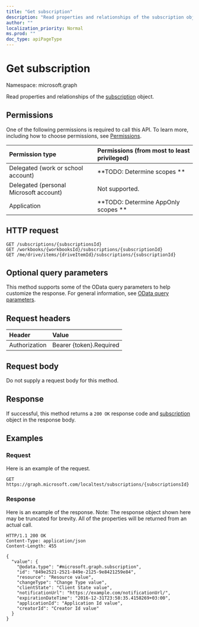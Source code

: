 ```yaml
---
title: "Get subscription"
description: "Read properties and relationships of the subscription object."
author: ""
localization_priority: Normal
ms.prod: ""
doc_type: apiPageType
---
```


# Get subscription

Namespace: microsoft.graph

Read properties and relationships of the [subscription](../resources/subscription.md) object.

## Permissions
One of the following permissions is required to call this API. To learn more, including how to choose permissions, see [Permissions](/concepts/permissions-reference.md).

|Permission type|Permissions (from most to least privileged)|
|:---|:---|
|Delegated (work or school account)|**TODO: Determine scopes **|
|Delegated (personal Microsoft account)|Not supported.|
|Application|**TODO: Determine AppOnly scopes **|

## HTTP request
<!-- {
  "blockType": "ignored"
}
-->
``` http
GET /subscriptions/{subscriptionsId}
GET /workbooks/{workbooksId}/subscriptions/{subscriptionId}
GET /me/drive/items/{driveItemId}/subscriptions/{subscriptionId}
```

## Optional query parameters
This method supports some of the OData query parameters to help customize the response. For general information, see [OData query parameters](/graph/query-parameters).

## Request headers
|Header|Value|
|:---|:---|
|Authorization|Bearer {token}.Required|

## Request body
Do not supply a request body for this method.

## Response
If successful, this method returns a `200 OK` response code and [subscription](../resources/subscription.md) object in the response body.

## Examples

### Request
Here is an example of the request.
<!-- {
  "blockType": "request",
  "name": "get_subscription"
}
-->
``` http
GET https://graph.microsoft.com/localtest/subscriptions/{subscriptionsId}
```

### Response
Here is an example of the response. Note: The response object shown here may be truncated for brevity. All of the properties will be returned from an actual call.
<!-- {
  "blockType": "response",
  "truncated": true,
  "@odata.type": "microsoft.graph.subscription"
}
-->
``` http
HTTP/1.1 200 OK
Content-Type: application/json
Content-Length: 455

{
  "value": {
    "@odata.type": "#microsoft.graph.subscription",
    "id": "849e2521-2521-849e-2125-9e8421259e84",
    "resource": "Resource value",
    "changeType": "Change Type value",
    "clientState": "Client State value",
    "notificationUrl": "https://example.com/notificationUrl/",
    "expirationDateTime": "2016-12-31T23:58:35.4158269+03:00",
    "applicationId": "Application Id value",
    "creatorId": "Creator Id value"
  }
}
```

